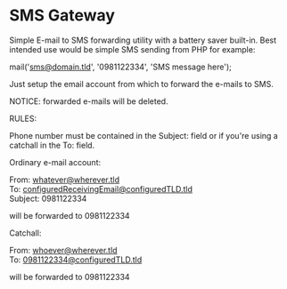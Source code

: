 # SMS Gateway

Simple E-mail to SMS forwarding utility with a battery saver built-in. Best intended use would be simple SMS sending from PHP for example:

mail('sms@domain.tld', '0981122334', 'SMS message here');

Just setup the email account from which to forward the e-mails to SMS.

NOTICE: forwarded e-mails will be deleted.

RULES:

Phone number must be contained in the Subject: field or if you're using a catchall in the To: field.

Ordinary e-mail account:

From: whatever@wherever.tld<br>
To: configuredReceivingEmail@configuredTLD.tld<br>
Subject: 0981122334

will be forwarded to 0981122334

Catchall:

From: whoever@wherever.tld<br>
To: 0981122334@configuredTLD.tld

will be forwarded to 0981122334
